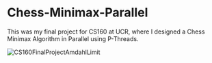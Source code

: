 # Chess-Minimax-Parallel

This was my final project for CS160 at UCR, where I designed a Chess Minimax Algorithm in Parallel using P-Threads.

![CS160FinalProjectAmdahlLimit](https://github.com/user-attachments/assets/b9d501e5-6338-481a-a12d-6150911219ce)
